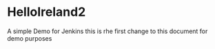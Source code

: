 # HelloIreland2
A simple Demo for Jenkins
this is rhe first change to this document for demo purposes
